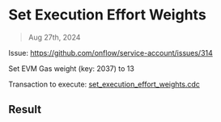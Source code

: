 # Set Execution Effort Weights

> Aug 27th, 2024


Issue: https://github.com/onflow/service-account/issues/314

Set EVM Gas weight (key: 2037) to 13

Transaction to execute: [set_execution_effort_weights.cdc](../../../../templates/set_execution_effort_weights.cdc)

## Result

